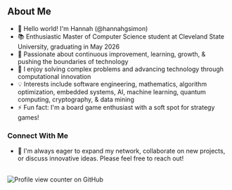 ## About Me
- 👋 Hello world! I'm Hannah (@hannahgsimon)
- 📚 Enthusiastic Master of Computer Science student at Cleveland State University, graduating in May 2026
- 🌱 Passionate about continuous improvement, learning, growth, & pushing the boundaries of technology
- 🚀 I enjoy solving complex problems and advancing technology through computational innovation
- 💡 Interests include software engineering, mathematics, algorithm optimization, embedded systems, AI, machine learning, quantum computing, cryptography, & data mining
- ⚡ Fun fact: I'm a board game enthusiast with a soft spot for strategy games!

### Connect With Me
- 🤝 I'm always eager to expand my network, collaborate on new projects, or discuss innovative ideas. Please feel free to reach out!  
&nbsp;<br>

![Profile view counter on GitHub](https://komarev.com/ghpvc/?username=hannahgsimon&color=800080)
